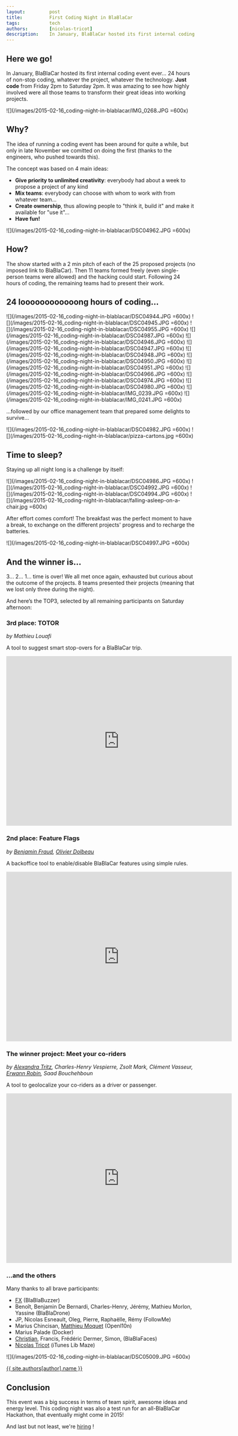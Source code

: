 ```yaml
---
layout:         post
title:          First Coding Night in BlaBlaCar
tags:           tech
authors:        [nicolas-tricot]
description:    In January, BlaBlaCar hosted its first internal coding event ever...
---
```


## Here we go!

In January, BlaBlaCar hosted its first internal coding event ever... 24 hours of non-stop coding, whatever the project, whatever the technology. **Just code** from Friday 2pm to Saturday 2pm. It was amazing to see how highly involved were all those teams to transform their great ideas into working projects.

![](/images/2015-02-16_coding-night-in-blablacar/IMG_0268.JPG =600x)

## Why?

The idea of running a coding event has been around for quite a while, but only in late November we comitted on doing the first (thanks to the engineers, who pushed towards this).

The concept was based on 4 main ideas:

* **Give priority to unlimited creativity**: everybody had about a week to propose a project of any kind
* **Mix teams**: everybody can choose with whom to work with from whatever team...
* **Create ownership**, thus allowing people to "think it, build it" and make it available for "use it"...
* **Have fun!**

![](/images/2015-02-16_coding-night-in-blablacar/DSC04962.JPG =600x)

## How?

The show started with a 2 min pitch of each of the 25 proposed projects (no imposed link to BlaBlaCar).
Then 11 teams formed freely (even single-person teams were allowed) and the hacking could start.
Following 24 hours of coding, the remaining teams had to present their work.

## 24 loooooooooooong hours of coding...

![](/images/2015-02-16_coding-night-in-blablacar/DSC04944.JPG =600x)
![](/images/2015-02-16_coding-night-in-blablacar/DSC04945.JPG =600x)
![](/images/2015-02-16_coding-night-in-blablacar/DSC04955.JPG =600x)
![](/images/2015-02-16_coding-night-in-blablacar/DSC04987.JPG =600x)
![](/images/2015-02-16_coding-night-in-blablacar/DSC04946.JPG =600x)
![](/images/2015-02-16_coding-night-in-blablacar/DSC04947.JPG =600x)
![](/images/2015-02-16_coding-night-in-blablacar/DSC04948.JPG =600x)
![](/images/2015-02-16_coding-night-in-blablacar/DSC04950.JPG =600x)
![](/images/2015-02-16_coding-night-in-blablacar/DSC04951.JPG =600x)
![](/images/2015-02-16_coding-night-in-blablacar/DSC04966.JPG =600x)
![](/images/2015-02-16_coding-night-in-blablacar/DSC04974.JPG =600x)
![](/images/2015-02-16_coding-night-in-blablacar/DSC04980.JPG =600x)
![](/images/2015-02-16_coding-night-in-blablacar/IMG_0239.JPG =600x)
![](/images/2015-02-16_coding-night-in-blablacar/IMG_0241.JPG =600x)


...followed by our office management team that prepared some delights to survive...

![](/images/2015-02-16_coding-night-in-blablacar/DSC04982.JPG =600x)
![](/images/2015-02-16_coding-night-in-blablacar/pizza-cartons.jpg =600x)

## Time to sleep?

Staying up all night long is a challenge by itself:

![](/images/2015-02-16_coding-night-in-blablacar/DSC04986.JPG =600x)
![](/images/2015-02-16_coding-night-in-blablacar/DSC04992.JPG =600x)
![](/images/2015-02-16_coding-night-in-blablacar/DSC04994.JPG =600x)
![](/images/2015-02-16_coding-night-in-blablacar/falling-asleep-on-a-chair.jpg =600x)

After effort comes comfort! The breakfast was the perfect moment to have a break, to exchange on the different projects' progress and to recharge the batteries.

![](/images/2015-02-16_coding-night-in-blablacar/DSC04997.JPG =600x)

## And the winner is...

3... 2... 1... time is over! We all met once again, exhausted but curious about the outcome of the projects. 8 teams presented their projects (meaning that we lost only three during the night).

And here’s the TOP3, selected by all remaining participants on Saturday afternoon:

### 3rd place: TOTOR

*by Mathieu Louafi*

A tool to suggest smart stop-overs for a BlaBlaCar trip.

<iframe width="600" height="450" src="https://www.youtube.com/embed/iNuUx0oGWSo" frameborder="0" allowfullscreen></iframe>

### 2nd place: Feature Flags

*by [Benjamin Fraud](/authors/#author-benjamin-fraud), [Olivier Dolbeau](/authors/#author-olivier-dolbeau)*

A backoffice tool to enable/disable BlaBlaCar features using simple rules.

<iframe width="600" height="450" src="https://www.youtube.com/embed/SF6MWdvHTDU" frameborder="0" allowfullscreen></iframe>

### The winner project: Meet your co-riders

*by [Alexandra Tritz](/authors/#author-alexandra-tritz), Charles-Henry Vespierre, Zsolt Mark, Clément Vasseur, [Erwann Robin](/authors/#author-erwann-robin), Saad Bouchehboun*

A tool to geolocalize your co-riders as a driver or passenger.

<iframe width="600" height="450" src="https://www.youtube.com/embed/YF6U6DZgMLk" frameborder="0" allowfullscreen></iframe>

### ...and the others

Many thanks to all brave participants:

* [FX](/authors/#author-fx-oxeda) (BlaBlaBuzzer)
* Benoît, Benjamin De Bernardi, Charles-Henry, Jérémy, Mathieu Morlon, Yassine (BlaBlaDrone)
* JP, Nicolas Esneault, Oleg, Pierre, Raphaëlle, Rémy (FollowMe)
* Marius Chincisan, [Matthieu Moquet](/authors/#author-matthieu-moquet) (Openl10n)
* Marius Palade (Docker)
* [Christian](/authors/#author-christian-jennewein), Francis, Frédéric Dermer, Simon, (BlaBlaFaces)
* [Nicolas Tricot](/authors/#author-nicolas-tricot) (iTunes Lib Maze)

![](/images/2015-02-16_coding-night-in-blablacar/DSC05009.JPG =600x)

<a href="/authors/#author-{{ author }}">{{ site.authors[author].name }}</a>

## Conclusion

This event was a big success in terms of team spirit, awesome ideas and energy level. This coding night was also a test run for an all-BlaBlaCar Hackathon, that eventually might come in 2015!

And last but not least, we're [hiring](http://www.blablacar.com/blog/recruitment) !